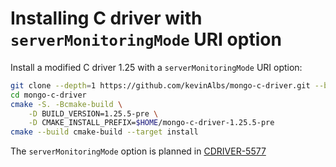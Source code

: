# Installing C driver with `serverMonitoringMode` URI option

Install a modified C driver 1.25 with a `serverMonitoringMode` URI option:

```bash
git clone --depth=1 https://github.com/kevinAlbs/mongo-c-driver.git --branch serverMonitoringMode.r1.25
cd mongo-c-driver
cmake -S. -Bcmake-build \
    -D BUILD_VERSION=1.25.5-pre \
    -D CMAKE_INSTALL_PREFIX=$HOME/mongo-c-driver-1.25.5-pre
cmake --build cmake-build --target install
```

The `serverMonitoringMode` option is planned in [CDRIVER-5577](https://jira.mongodb.org/browse/CDRIVER-5577)
